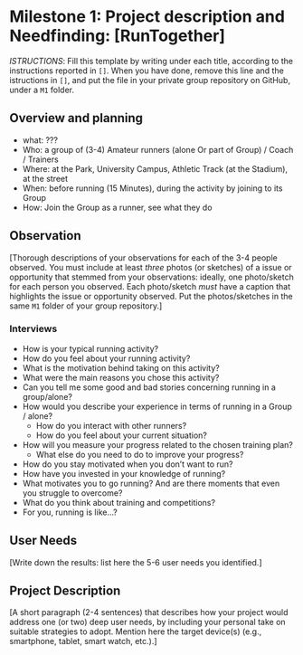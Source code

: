 # Milestone 1: Project description and Needfinding: [RunTogether]

_ISTRUCTIONS_: Fill this template by writing under each title, according to the instructions reported in `[]`. When you have done, remove this line and the istructions in `[]`, and put the file in your private group repository on GitHub, under a `M1` folder.

## Overview and planning

- what: ???
- Who: a group of (3-4) Amateur runners (alone Or part of Group) / Coach / Trainers
- Where: at the Park, University Campus, Athletic Track (at the Stadium), at the street
- When: before running (15 Minutes), during the activity by joining to its Group
- How: Join the Group as a runner, see what they do

## Observation

[Thorough descriptions of your observations for each of the 3-4 people observed. You must include at least *three* photos (or sketches) of a issue or opportunity that stemmed from your observations: ideally, one photo/sketch for each person you observed. Each photo/sketch *must* have a caption that highlights the issue or opportunity observed. Put the photos/sketches in the same `M1` folder of your group repository.]

### Interviews

- How is your typical running activity?
- How do you feel about your running activity?
- What is the motivation behind taking on this activity?
- What were the main reasons you chose this activity?
- Can you tell me some good and bad stories concerning running in a group/alone?
- How would you describe your experience in terms of running in a Group / alone?
  - How do you interact with other runners?
  - How do you feel about your current situation?
- How will you measure your progress related to the chosen training plan?
  - What else do you need to do to improve your progress?
- How do you stay motivated when you don’t want to run?
- How have you invested in your knowledge of running?
- What motivates you to go running? And are there moments that even you struggle to overcome?
- What do you think about training and competitions?
- For you, running is like…?

## User Needs

[Write down the results: list here the 5-6 user needs you identified.]

## Project Description

[A short paragraph (2-4 sentences) that describes how your project would address one (or two) deep user needs, by including your personal take on suitable strategies to adopt. Mention here the target device(s) (e.g., smartphone, tablet, smart watch, etc.).]

